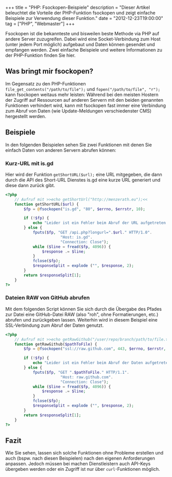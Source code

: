+++
title       = "PHP: Fsockopen-Beispiele"
description = "Dieser Artikel beleuchtet die Vorteile der PHP-Funktion fsockopen und zeigt einfache Beispiele zur Verwendung dieser Funktion."
date        = "2012-12-23T19:00:00"
tag         = ["PHP", "Webmaster"]
+++

Fsockopen ist die bekannteste und bisweilen beste Methode via PHP auf andere Server zuzugreifen. Dabei wird eine Socket-Verbindung zum Host (unter jedem Port möglich) aufgebaut und Daten können gesendet und empfangen werden. Zwei einfache Beispiele und weitere Informationen zu der PHP-Funktion finden Sie hier.

<!--more-->

## Was bringt mir fsockopen?
Im Gegensatz zu den PHP-Funktionen `file_get_contents("/path/to/file");` und `fopen("/path/to/file", "r");` kann fsockopen weitaus mehr leisten:
Während bei den meisten Hostern der Zugriff auf Ressourcen auf anderen Servern mit den beiden genannten Funktionen verhindert wird, kann mit fsockopen fast immer eine Verbindung zum Abruf von Daten (wie Update-Meldungen verschiedenster CMS) hergestellt werden.

## Beispiele
In den folgenden Beispielen sehen Sie zwei Funktionen mit denen Sie einfach Daten von anderen Servern abrufen können:

### Kurz-URL mit is.gd
Hier wird der Funktion `getShortURL($url);` eine URL mitgegeben, die dann durch die API des Short-URL Dienstes is.gd eine kurze URL generiert und diese dann zurück gibt.
```php
<?php
	// Aufruf mit >>echo getShortUrl("http://menzerath.eu");<<
	function getShortURL($url) {
		$fp = @fsockopen("is.gd", "80", $errno, $errstr, 10);

		if (!$fp) {
			echo "Leider ist ein Fehler beim Abruf der URL aufgetreten.";
		} else {
			fputs($fp, "GET /api.php?longurl=".$url." HTTP/1.0".
						"Host: is.gd".
						"Connection: Close");
			while ($line = fread($fp, 4096)) {
				$response .= $line;
			}
			fclose($fp);
			$responseSplit = explode ("", $response, 2);
		}
		return $responseSplit[1];
	}
?>
```

### Dateien RAW von GitHub abrufen
Mit dem folgenden Script können Sie sich durch die Übergabe des Pfades zur Datei eine GitHub-Datei RAW (also "roh", ohne Formatierungen, etc.) abrufen und zurückgeben lassen. Weiterhin wird in diesem Beispiel eine SSL-Verbindung zum Abruf der Daten genutzt.
```php
<?php
	// Aufruf mit >>echo getRawGithub("/user/repo/branch/path/to/file.txt");<<
	function getRawGithub($pathToFile) {
		$fp = @fsockopen("ssl://raw.github.com", 443, $errno, $errstr, 10);

		if (!$fp) {
			echo "Leider ist ein Fehler beim Abruf der Daten aufgetreten.";
		} else {
			fputs($fp, "GET ".$pathToFile." HTTP/1.1".
						"Host: raw.github.com".
						"Connection: Close");
			while ($line = fread($fp, 4096)) {
				$response .= $line;
			}
			fclose($fp);
			$responseSplit = explode ("", $response, 2);
		}
		return $responseSplit[1];
	}
?>
```

## Fazit
Wie Sie sehen, lassen sich solche Funktionen ohne Probleme erstellen und auch (bspw. nach diesen Beispielen) nach den eigenen Anforderungen anpassen. Jedoch müssen bei machen Dienstleistern auch API-Keys übergeben werden oder ein Zugriff ist nur über `curl`-Funktionen möglich.
